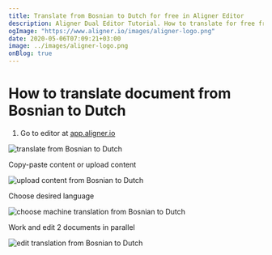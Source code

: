```yaml
---
title: Translate from Bosnian to Dutch for free in Aligner Editor
description: Aligner Dual Editor Tutorial. How to translate for free from Bosnian to Dutch. Aligner is multilingual document management platform. 
ogImage: "https://www.aligner.io/images/aligner-logo.png"
date: 2020-05-06T07:09:21+03:00
image: ../images/aligner-logo.png
onBlog: true
---
```


# How to translate document from Bosnian to Dutch

1. Go to editor at [app.aligner.io](https://app.aligner.io "Aligner App web page")

![translate from Bosnian to Dutch](../aligner-blank-editor.png "translate from Bosnian to Dutch")

Copy-paste content or upload content

![upload content from Bosnian to Dutch](../aligner-uploaded-document.png "upload content from Bosnian to Dutch")

Choose desired language

![choose machine translation from Bosnian to Dutch](../aligner-language-dropdown.png "choose machine translation from Bosnian to Dutch")

Work and edit 2 documents in parallel

![edit translation from Bosnian to Dutch](../aligner-double-sitded-editor.png "edit translation from Bosnian to Dutch")

